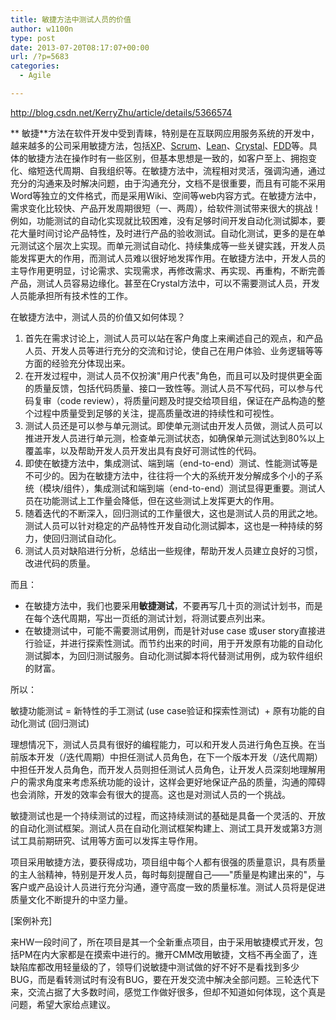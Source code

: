 ```yaml
---
title: 敏捷方法中测试人员的价值
author: w1100n
type: post
date: 2013-07-20T08:17:07+00:00
url: /?p=5683
categories:
  - Agile

---
```

<http://blog.csdn.net/KerryZhu/article/details/5366574>

** 敏捷**方法在软件开发中受到青睐，特别是在互联网应用服务系统的开发中，越来越多的公司采用敏捷方法，包括[XP][1]、[Scrum][2]、[Lean][3]、[Crystal][4]、[FDD][5]等。具体的敏捷方法在操作时有一些区别，但基本思想是一致的，如客户至上、拥抱变化、缩短迭代周期、自我组织等。在敏捷方法中，流程相对灵活，强调沟通，通过充分的沟通来及时解决问题，由于沟通充分，文档不是很重要，而且有可能不采用Word等独立的文件格式，而是采用Wiki、空间等web内容方式。在敏捷方法中，需求变化比较快、产品开发周期很短（一、两周），给软件测试带来很大的挑战！例如，功能测试的自动化实现就比较困难，没有足够时间开发自动化测试脚本，要花大量时间讨论产品特性，及时进行产品的验收测试。自动化测试，更多的是在单元测试这个层次上实现。而单元测试自动化、持续集成等一些关键实践，开发人员能发挥更大的作用，而测试人员难以很好地发挥作用。在敏捷方法中，开发人员的主导作用更明显，讨论需求、实现需求，再修改需求、再实现、再重构，不断完善产品，测试人员容易边缘化。甚至在Crystal方法中，可以不需要测试人员，开发人员能承担所有技术性的工作。


在敏捷方法中，测试人员的价值又如何体现？

  1. 首先在需求讨论上，测试人员可以站在客户角度上来阐述自己的观点，和产品人员、开发人员等进行充分的交流和讨论，使自己在用户体验、业务逻辑等等方面的经验充分体现出来。
  2. 在开发过程中，测试人员不仅扮演"用户代表"角色，而且可以及时提供更全面的质量反馈，包括代码质量、接口一致性等。测试人员不写代码，可以参与代码复审（code review），将质量问题及时提交给项目组，保证在产品构造的整个过程中质量受到足够的关注，提高质量改进的持续性和可视性。
  3. 测试人员还是可以参与单元测试。即使单元测试由开发人员做，测试人员可以推进开发人员进行单元测，检查单元测试状态，如确保单元测试达到80%以上覆盖率，以及帮助开发人员开发出具有良好可测试性的代码。
  4. 即使在敏捷方法中，集成测试、端到端（end-to-end）测试、性能测试等是不可少的。因为在敏捷方法中，往往将一个大的系统开发分解成多个小的子系统（模块/组件），集成测试和端到端（end-to-end）测试显得更重要。测试人员在功能测试上工作量会降低，但在这些测试上发挥更大的作用。
  5. 随着迭代的不断深入，回归测试的工作量很大，这也是测试人员的用武之地。 测试人员可以针对稳定的产品特性开发自动化测试脚本，这也是一种持续的努力，使回归测试自动化。
  6. 测试人员对缺陷进行分析，总结出一些规律，帮助开发人员建立良好的习惯，改进代码的质量。

而且：

  * 在敏捷方法中，我们也要采用**敏捷测试**，不要再写几十页的测试计划书，而是在每个迭代周期，写出一页纸的测试计划，将测试要点列出来。
  * 在敏捷测试中，可能不需要测试用例，而是针对use case 或user story直接进行验证，并进行探索性测试。而节约出来的时间，用于开发原有功能的自动化测试脚本，为回归测试服务。自动化测试脚本将代替测试用例，成为软件组织的财富。

所以：
  
敏捷功能测试 = 新特性的手工测试 (use case验证和探索性测试)  + 原有功能的自动化测试 (回归测试)


理想情况下，测试人员具有很好的编程能力，可以和开发人员进行角色互换。在当前版本开发（/迭代周期）中担任测试人员角色，在下一个版本开发（/迭代周期）中担任开发人员角色，而开发人员则担任测试人员角色，让开发人员深刻地理解用户的需求角度来考虑系统功能的设计，这样会更好地保证产品的质量，沟通的障碍也会消除，开发的效率会有很大的提高。这也是对测试人员的一个挑战。


敏捷测试也是一个持续测试的过程，而这持续测试的基础是具备一个灵活的、开放的自动化测试框架。测试人员在自动化测试框架构建上、测试工具开发或第3方测试工具前期研究、试用等方面可以发挥主导作用。


项目采用敏捷方法，要获得成功，项目组中每个人都有很强的质量意识，具有质量的主人翁精神，特别是开发人员，每时每刻提醒自己——"质量是构建出来的"，与客户或产品设计人员进行充分沟通，遵守高度一致的质量标准。测试人员将是促进质量文化不断提升的中坚力量。


[案例补充]

来HW一段时间了，所在项目是其一个全新重点项目，由于采用敏捷模式开发，包括PM在内大家都是在摸索中进行的。撇开CMM改用敏捷，文档不再全面了，连缺陷库都改用轻量级的了，领导们说敏捷中测试做的好不好不是看找到多少BUG，而是看转测试时有没有BUG，要在开发交流中解决全部问题。三轮迭代下来，交流占据了大多数时间，感觉工作做好很多，但却不知道如何体现，这个真是问题，希望大家给点建议。

 [1]: http://www.extremeprogramming.org/
 [2]: http://www.scrumalliance.org/
 [3]: http://leansoftwareengineering.com/
 [4]: http://alistair.cockburn.us/Crystal+methodologies
 [5]: http://www.featuredrivendevelopment.com/